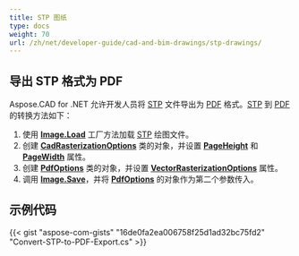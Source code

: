 ```yaml
---
title: STP 图纸
type: docs
weight: 70
url: /zh/net/developer-guide/cad-and-bim-drawings/stp-drawings/
---
```


## **导出 STP 格式为 PDF**

Aspose.CAD for .NET 允许开发人员将 [STP](https://docs.fileformat.com/3d/stp/) 文件导出为 [PDF](https://docs.fileformat.com/pdf/) 格式。[STP](https://docs.fileformat.com/3d/stp/) 到 [PDF](https://docs.fileformat.com/pdf/) 的转换方法如下：

1. 使用 [**Image.Load**](https://reference.aspose.com/cad/net/aspose.cad.image/load/methods/2) 工厂方法加载 [STP](https://docs.fileformat.com/3d/stp/) 绘图文件。
2. 创建 [**CadRasterizationOptions**](https://reference.aspose.com/cad/net/aspose.cad.imageoptions/cadrasterizationoptions) 类的对象，并设置 [**PageHeight**](https://reference.aspose.com/cad/net/aspose.cad.imageoptions/vectorrasterizationoptions/properties/pageheight) 和 [**PageWidth**](https://reference.aspose.com/cad/net/aspose.cad.imageoptions/vectorrasterizationoptions/properties/pagewidth) 属性。
3. 创建 [**PdfOptions**](https://reference.aspose.com/cad/net/aspose.cad.imageoptions/pdfoptions) 类的对象，并设置 [**VectorRasterizationOptions**](https://reference.aspose.com/cad/net/aspose.cad.imageoptions/vectorrasterizationoptions) 属性。
4. 调用 [**Image.Save**](https://reference.aspose.com/cad/net/aspose.cad/image/methods/save/index)，并将 [**PdfOptions**](https://reference.aspose.com/cad/net/aspose.cad.imageoptions/pdfoptions) 的对象作为第二个参数传入。

## 示例代码

{{< gist "aspose-com-gists" "16de0fa2ea006758f25d1ad32bc75fd2" "Convert-STP-to-PDF-Export.cs" >}}
